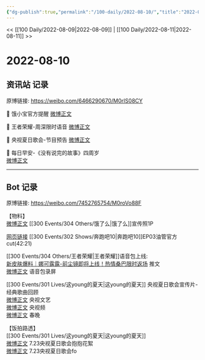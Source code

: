 ```yaml
---
{"dg-publish":true,"permalink":"/100-daily/2022-08-10/","title":"2022-08-10"}
---
```



<< [[100 Daily/2022-08-09\|2022-08-09]] | [[100 Daily/2022-08-11\|2022-08-11]] >>

# 2022-08-10

## 资讯站 记录

原博链接: https://weibo.com/6466290670/M0rIS08CY

💫 饿小宝官方提醒 [微博正文](https://weibo.com/detail/4800914794220554)

💫 王者荣耀-周深限时语音 [微博正文](https://weibo.com/detail/4801057161220517)

💫 央视夏日歌会-节目预告 [微博正文](https://weibo.com/detail/4801002308111721)

💫 每日早安-《没有说完的故事》四周岁  
[微博正文](https://weibo.com/detail/4800825736564716)

---
## Bot 记录

原博链接: https://weibo.com/7452765754/M0roVo88F

【物料】  
[微博正文](https://m.weibo.cn/2606197387/4800903582324257) [[300 Events/304 Others/饿了么\|饿了么]]宣传照1P

[网页链接](https://weibo.cn/sinaurl?u=https%3A%2F%2Fm.youtube.com%2Fwatch%3Fv%3Dia9y4RzVwco) [[300 Events/302 Shows/奔跑吧10\|奔跑吧10]]EP03油管官方cut(42:21)

[[300 Events/304 Others/王者荣耀\|王者荣耀]]语音包上线:  
[新皮肤爆料｜娜可露露-前尘镜即将上线！热情桑巴限时返场](https://weibo.cn/sinaurl?u=https%3A%2F%2Fmp.weixin.qq.com%2Fs%2Fid3w5S5aMne7dWb9dc-cow) 推文  
[微博正文](https://m.weibo.cn/2143243222/4800679602817171) 语音包录屏

[[300 Events/301 Lives/这young的夏天\|这young的夏天]] 央视夏日歌会宣传片-经典歌曲回顾  
[微博正文](https://m.weibo.cn/2210168325/4800999762428171) 央视文艺  
[微博正文](https://m.weibo.cn/7211561239/4800999754303898) 央视频  
[微博正文](https://m.weibo.cn/3506728370/4800999757455573) 春晚

【饭拍路透】  
[[300 Events/301 Lives/这young的夏天\|这young的夏天]]  
[微博正文](https://m.weibo.cn/5733299093/4800925389030430) 7.23央视夏日歌会抱抱花絮  
[微博正文](https://m.weibo.cn/1848110183/4801011278944610) 7.23央视夏日歌会fo
